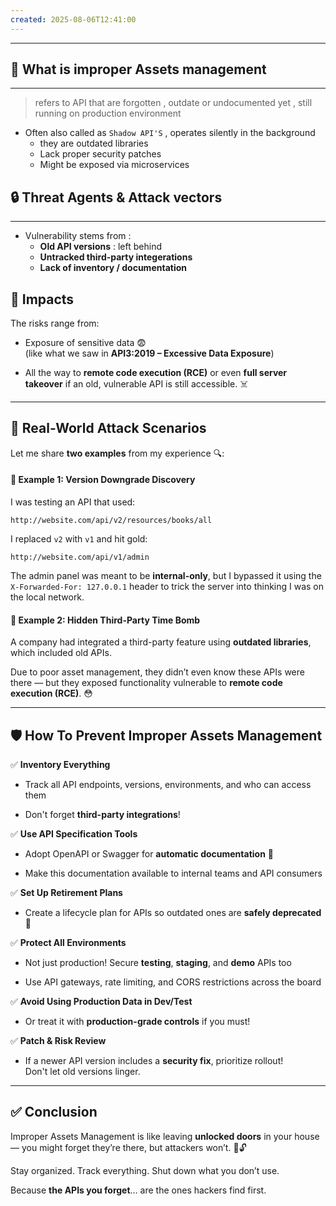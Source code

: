 ```yaml
---
created: 2025-08-06T12:41:00
---
```

---

## 🧠 What is improper Assets management 
---
> refers to API that are forgotten , outdate or undocumented yet , still running on production environment 

* Often also called as `Shadow API'S` , operates silently in the background 
	* they are outdated libraries 
	* Lack proper security patches 
	* Might be exposed via microservices 



## 🔒 Threat Agents & Attack vectors 
---
* Vulnerability stems from : 
	* **Old API versions** : left behind
	* **Untracked third-party integerations**
	* **Lack of inventory / documentation**




## 🚨 **Impacts**

The risks range from:

- Exposure of sensitive data 😨  
    (like what we saw in **API3:2019 – Excessive Data Exposure**)
    
- All the way to **remote code execution (RCE)** or even **full server takeover** if an old, vulnerable API is still accessible. ☠️
---

## 🧪 **Real-World Attack Scenarios**

Let me share **two examples** from my experience 🔍:

#### 🧪 Example 1: Version Downgrade Discovery

I was testing an API that used:

`http://website.com/api/v2/resources/books/all`

I replaced `v2` with `v1` and hit gold:

`http://website.com/api/v1/admin`

The admin panel was meant to be **internal-only**, but I bypassed it using the `X-Forwarded-For: 127.0.0.1` header to trick the server into thinking I was on the local network. 

#### 🧪 Example 2: Hidden Third-Party Time Bomb

A company had integrated a third-party feature using **outdated libraries**, which included old APIs.

Due to poor asset management, they didn’t even know these APIs were there — but they exposed functionality vulnerable to **remote code execution (RCE)**. 😳

---


## 🛡️ **How To Prevent Improper Assets Management**

✅ **Inventory Everything**

- Track all API endpoints, versions, environments, and who can access them
    
- Don't forget **third-party integrations**!
    

✅ **Use API Specification Tools**

- Adopt OpenAPI or Swagger for **automatic documentation** 📄
    
- Make this documentation available to internal teams and API consumers
    

✅ **Set Up Retirement Plans**

- Create a lifecycle plan for APIs so outdated ones are **safely deprecated** 📅
    

✅ **Protect All Environments**

- Not just production! Secure **testing**, **staging**, and **demo** APIs too
    
- Use API gateways, rate limiting, and CORS restrictions across the board
    

✅ **Avoid Using Production Data in Dev/Test**

- Or treat it with **production-grade controls** if you must!
    

✅ **Patch & Risk Review**

- If a newer API version includes a **security fix**, prioritize rollout!  
    Don't let old versions linger.


---


## ✅ **Conclusion**

Improper Assets Management is like leaving **unlocked doors** in your house — you might forget they’re there, but attackers won’t. 🧠🔓

Stay organized. Track everything. Shut down what you don’t use.

Because **the APIs you forget**… are the ones hackers find first.